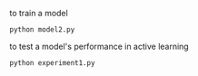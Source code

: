 to train a model

    python model2.py

to test a model's performance in active learning

    python experiment1.py
